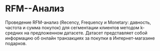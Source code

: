 # RFM--Анализ
Проведение RFM-анализ (Recency, Frequency и Monetary: давность, частота и сумма покупок) для сегментации клиентов методом k-средних на предложенном датасете. Датасет представляет собой информацию об онлайн транзакциях за покупки в Интернет-магазине подарков. 
